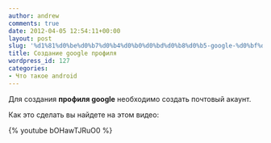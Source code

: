 ```yaml
---
author: andrew
comments: true
date: 2012-04-05 12:54:11+00:00
layout: post
slug: '%d1%81%d0%be%d0%b7%d0%b4%d0%b0%d0%bd%d0%b8%d0%b5-google-%d0%bf%d1%80%d0%be%d1%84%d0%b8%d0%bb%d1%8f'
title: Создание google профиля
wordpress_id: 127
categories:
- Что такое android
---
```


Для создания **профиля google** необходимо создать почтовый акаунт.


 <!-- more -->


Как это сделать вы найдете на этом видео:


{% youtube bOHawTJRuO0 %}





